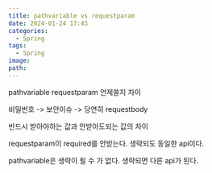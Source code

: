 ```yaml
---
title: pathvariable vs requestparam
date: 2024-01-24 17:43
categories:
  - Spring
tags:
  - Spring
image: 
path:
---
```

pathvariable
requestparam
언제쓸지 차이

비밀번호 -> 보안이슈 -> 당연히 requestbody

반드시 받아야하는 값과 안받아도되는 값의 차이

requestparam이 required를 안받는다. 생략되도 동일한 api이다.

pathvariable은 생략이 될 수 가 없다. 생략되면 다른 api가 된다.